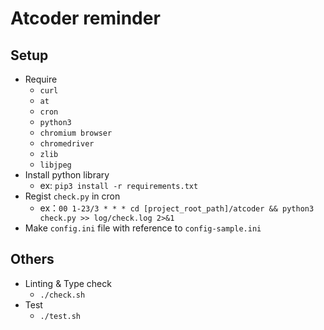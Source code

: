 # Atcoder reminder

## Setup

- Require
  - `curl`
  - `at`
  - `cron`
  - `python3`
  - `chromium browser`
  - `chromedriver`
  - `zlib`
  - `libjpeg`
- Install python library
  - ex: `pip3 install -r requirements.txt`
- Regist `check.py` in cron
  - ex：`00 1-23/3 * * * cd [project_root_path]/atcoder && python3 check.py >> log/check.log 2>&1`
- Make `config.ini` file with reference to `config-sample.ini`

## Others

- Linting & Type check
  - `./check.sh`
- Test
  - `./test.sh`
